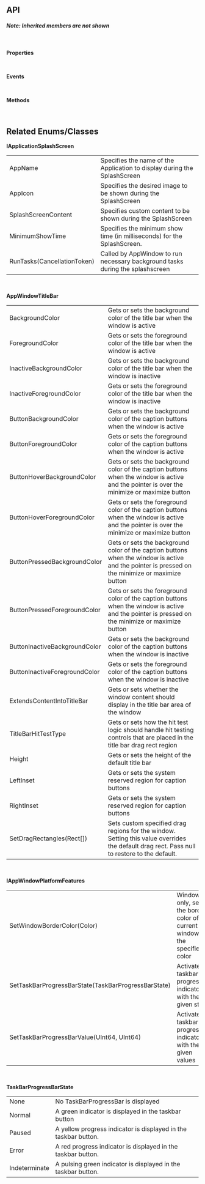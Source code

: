 ## API

<h5>Note: Inherited members are not shown</h5>
<br />

**Properties**



<br />

**Events**



<br />

**Methods**



<br />

## Related Enums/Classes

**IApplicationSplashScreen**
<table class="resourceTable">
<tr>
<td class="nameCell">AppName</td>
<td>Specifies the name of the Application to display during the SplashScreen
</td>
</tr>
<tr>
<td class="nameCell">AppIcon</td>
<td>Specifies the desired image to be shown during the SplashScreen
</td>
</tr>
<tr>
<td class="nameCell">SplashScreenContent</td>
<td>Specifies custom content to be shown during the SplashScreen
</td>
</tr>
<tr>
<td class="nameCell">MinimumShowTime</td>
<td>Specifies the minimum show time (in milliseconds) for the SplashScreen.
</td>
</tr>
<tr>
<td class="nameCell">RunTasks(CancellationToken)</td>
<td>Called by AppWindow to run necessary background tasks during the splashscreen
</td>
</tr>
</table>

<br />

**AppWindowTitleBar**
<table class="resourceTable">
<tr>
<td class="nameCell">BackgroundColor</td>
<td>Gets or sets the background color of the title bar when the window is active
</td>
</tr>
<tr>
<td class="nameCell">ForegroundColor</td>
<td>Gets or sets the foreground color of the title bar when the window is active
</td>
</tr>
<tr>
<td class="nameCell">InactiveBackgroundColor</td>
<td>Gets or sets the background color of the title bar when the window is inactive
</td>
</tr>
<tr>
<td class="nameCell">InactiveForegroundColor</td>
<td>Gets or sets the foreground color of the title bar when the window is inactive
</td>
</tr>
<tr>
<td class="nameCell">ButtonBackgroundColor</td>
<td>Gets or sets the background color of the caption buttons when the window is active
</td>
</tr>
<tr>
<td class="nameCell">ButtonForegroundColor</td>
<td>Gets or sets the foreground color of the caption buttons when the window is active
</td>
</tr>
<tr>
<td class="nameCell">ButtonHoverBackgroundColor</td>
<td>Gets or sets the background color of the caption buttons when the window is active and the pointer is over the minimize or maximize button
</td>
</tr>
<tr>
<td class="nameCell">ButtonHoverForegroundColor</td>
<td>Gets or sets the foreground color of the caption buttons when the window is active and the pointer is over the minimize or maximize button
</td>
</tr>
<tr>
<td class="nameCell">ButtonPressedBackgroundColor</td>
<td>Gets or sets the background color of the caption buttons when the window is active and the pointer is pressed on the minimize or maximize button
</td>
</tr>
<tr>
<td class="nameCell">ButtonPressedForegroundColor</td>
<td>Gets or sets the foreground color of the caption buttons when the window is active and the pointer is pressed on the minimize or maximize button
</td>
</tr>
<tr>
<td class="nameCell">ButtonInactiveBackgroundColor</td>
<td>Gets or sets the background color of the caption buttons when the window is inactive
</td>
</tr>
<tr>
<td class="nameCell">ButtonInactiveForegroundColor</td>
<td>Gets or sets the foreground color of the caption buttons when the window is inactive
</td>
</tr>
<tr>
<td class="nameCell">ExtendsContentIntoTitleBar</td>
<td>Gets or sets whether the window content should display in the title bar area of the window
</td>
</tr>
<tr>
<td class="nameCell">TitleBarHitTestType</td>
<td>Gets or sets how the hit test logic should handle hit testing controls that are placed in the title bar drag rect region
</td>
</tr>
<tr>
<td class="nameCell">Height</td>
<td>Gets or sets the height of the default title bar
</td>
</tr>
<tr>
<td class="nameCell">LeftInset</td>
<td>Gets or sets the system reserved region for caption buttons
</td>
</tr>
<tr>
<td class="nameCell">RightInset</td>
<td>Gets or sets the system reserved region for caption buttons
</td>
</tr>
<tr>
<td class="nameCell">SetDragRectangles(Rect[])</td>
<td>Sets custom specified drag regions for the window. Setting this value overrides the default drag rect. Pass null to restore to the default.
</td>
</tr>
</table>

<br />

**IAppWindowPlatformFeatures**
<table class="resourceTable">
<tr>
<td class="nameCell">SetWindowBorderColor(Color)</td>
<td>Windows11 only, sets the border color of the current window to the specified color
</td>
</tr>
<tr>
<td class="nameCell">SetTaskBarProgressBarState(TaskBarProgressBarState)</td>
<td>Activate the taskbar progressbar indicator with the given state
</td>
</tr>
<tr>
<td class="nameCell">SetTaskBarProgressBarValue(UInt64, UInt64)</td>
<td>Activate the taskbar progressbar indicator with the given values
</td>
</tr>
</table>

<br />

**TaskBarProgressBarState**
<table class="resourceTable">
<tr>
<td class="nameCell">None</td>
<td>No TaskBarProgressBar is displayed
</td>
</tr>
<tr>
<td class="nameCell">Normal</td>
<td>A green indicator is displayed in the taskbar button
</td>
</tr>
<tr>
<td class="nameCell">Paused</td>
<td>A yellow progress indicator is displayed in the taskbar button.
</td>
</tr>
<tr>
<td class="nameCell">Error</td>
<td>A red progress indicator is displayed in the taskbar button.
</td>
</tr>
<tr>
<td class="nameCell">Indeterminate</td>
<td>A pulsing green indicator is displayed in the taskbar button.
</td>
</tr>
</table>

<br />



